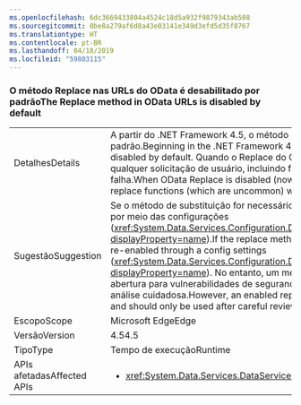 ```yaml
---
ms.openlocfilehash: 6dc3669433804a4524c18d5a932f9879343ab508
ms.sourcegitcommit: 0be8a279af6d8a43e03141e349d3efd5d35f8767
ms.translationtype: HT
ms.contentlocale: pt-BR
ms.lasthandoff: 04/18/2019
ms.locfileid: "59803115"
---
```

### <a name="the-replace-method-in-odata-urls-is-disabled-by-default"></a><span data-ttu-id="eabf1-101">O método Replace nas URLs do OData é desabilitado por padrão</span><span class="sxs-lookup"><span data-stu-id="eabf1-101">The Replace method in OData URLs is disabled by default</span></span>

|   |   |
|---|---|
|<span data-ttu-id="eabf1-102">Detalhes</span><span class="sxs-lookup"><span data-stu-id="eabf1-102">Details</span></span>|<span data-ttu-id="eabf1-103">A partir do .NET Framework 4.5, o método Replace em URLs do OData é desabilitado por padrão.</span><span class="sxs-lookup"><span data-stu-id="eabf1-103">Beginning in the .NET Framework 4.5, the Replace method in OData URLs is disabled by default.</span></span> <span data-ttu-id="eabf1-104">Quando o Replace do OData está desabilitado (agora por padrão), qualquer solicitação de usuário, incluindo funções de substituição (que são incomuns), falha.</span><span class="sxs-lookup"><span data-stu-id="eabf1-104">When OData Replace is disabled (now by default), any user requests including replace functions (which are uncommon) will fail.</span></span>|
|<span data-ttu-id="eabf1-105">Sugestão</span><span class="sxs-lookup"><span data-stu-id="eabf1-105">Suggestion</span></span>|<span data-ttu-id="eabf1-106">Se o método de substituição for necessário (o que é incomum), ele poderá ser reabilitado por meio das configurações (<xref:System.Data.Services.Configuration.DataServicesFeaturesSection.ReplaceFunction?displayProperty=name>).</span><span class="sxs-lookup"><span data-stu-id="eabf1-106">If the replace method is required (which is uncommon), it can be re-enabled through a config settings (<xref:System.Data.Services.Configuration.DataServicesFeaturesSection.ReplaceFunction?displayProperty=name>).</span></span> <span data-ttu-id="eabf1-107">No entanto, um método de substituição habilitado pode dar abertura para vulnerabilidades de segurança, devendo ser usado somente depois de análise cuidadosa.</span><span class="sxs-lookup"><span data-stu-id="eabf1-107">However, an enabled replace method can open security vulnerabilities and should only be used after careful review.</span></span>|
|<span data-ttu-id="eabf1-108">Escopo</span><span class="sxs-lookup"><span data-stu-id="eabf1-108">Scope</span></span>|<span data-ttu-id="eabf1-109">Microsoft Edge</span><span class="sxs-lookup"><span data-stu-id="eabf1-109">Edge</span></span>|
|<span data-ttu-id="eabf1-110">Versão</span><span class="sxs-lookup"><span data-stu-id="eabf1-110">Version</span></span>|<span data-ttu-id="eabf1-111">4.5</span><span class="sxs-lookup"><span data-stu-id="eabf1-111">4.5</span></span>|
|<span data-ttu-id="eabf1-112">Tipo</span><span class="sxs-lookup"><span data-stu-id="eabf1-112">Type</span></span>|<span data-ttu-id="eabf1-113">Tempo de execução</span><span class="sxs-lookup"><span data-stu-id="eabf1-113">Runtime</span></span>|
|<span data-ttu-id="eabf1-114">APIs afetadas</span><span class="sxs-lookup"><span data-stu-id="eabf1-114">Affected APIs</span></span>|<ul><li><xref:System.Data.Services.DataService%601?displayProperty=nameWithType></li></ul>|

